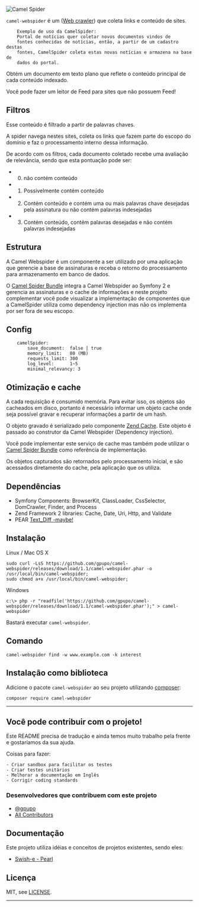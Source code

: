 ![Camel
Spider](http://www.camel-spiders.net/images/camel-spider-head.jpg)

``camel-webspider`` é um ([Web crawler](http://en.wikipedia.org/wiki/Web_spider)) que coleta links e conteúdo de sites.

        Exemplo de uso da CamelSpider:
        Portal de notícias quer coletar novos documentos vindos de
        fontes conhecidas de notícias, então, a partir de um cadastro destas
        fontes, CamelSpider coleta estas novas notícias e armazena na base de
        dados do portal.


Obtém um documento em texto plano
que reflete o conteúdo principal de cada conteúdo indexado.

Você pode fazer um leitor de Feed para sites que não possuem Feed!

## Filtros

Esse conteúdo é filtrado a partir de palavras chaves.

A spider navega nestes sites, coleta os links que fazem parte do escopo do domínio e faz o processamento interno dessa informação.

De acordo com os filtros, cada documento coletado recebe uma avaliação
de relevância, sendo que esta pontuação pode ser:

 * 0) não contém conteúdo
 * 1) Possivelmente contém conteúdo
 * 2) Contém conteúdo e contém uma ou mais palavras chave desejadas pela assinatura ou não contém palavras indesejadas
 * 3) Contém conteúdo, contém palavras desejadas e não contém palavras indesejadas

## Estrutura

A Camel Webspider é um componente a ser utilizado por uma aplicação que gerencie a base de assinaturas e receba o retorno do processamento para armazenamento em banco de dados.

O [Camel Spider Bundle](http://github.com/gpupo/CamelSpiderBundle) integra a Camel Webspider ao Symfony 2 e gerencia as assinaturas e o cache de informações e neste projeto complementar você pode visualizar a implementação de componentes que a CamelSpider utiliza como dependency injection mas não os implementa por ser fora de seu escopo.

## Config

        camelSpider:
            save_document:  false | true
            memory_limit:   80 (MB)
            requests_limit: 300
            log_level:      1~5
            minimal_relevancy: 3

## Otimização e cache

A cada requisição é consumido memória.
Para evitar isso, os objetos são cacheados em disco, portanto é
necessário informar um objeto cache onde seja possível gravar e
recuperar informações a partir de um hash.


O objeto gravado é serializado pelo componente [Zend Cache](http://framework.zend.com/manual/en/zend.cache.html).
Este objeto é passado ao construtor da Camel Webspider (Dependency
injection).

Você pode implementar este serviço de cache mas também pode utilizar o  [Camel Spider Bundle](http://github.com/gpupo/CamelSpiderBundle) como referência de implementação.


Os objetos capturados são retornados pelo processamento inicial, e são
acessados diretamente do cache, pela aplicação que os utiliza.

## Dependências

* Symfony Components: BrowserKit, ClassLoader, CssSelector, DomCrawler, Finder, and Process
* Zend Framework 2 libraries: Cache, Date, Uri, Http, and Validate
* PEAR [Text_Diff -maybe!](http://pear.php.net/package/Text_Diff)


## Instalação

Linux / Mac OS X

    sudo curl -LsS https://github.com/gpupo/camel-webspider/releases/download/1.1/camel-webspider.phar -o /usr/local/bin/camel-webspider;
    sudo chmod a+x /usr/local/bin/camel-webspider;

Windows

    c:\> php -r "readfile('https://github.com/gpupo/camel-webspider/releases/download/1.1/camel-webspider.phar');" > camel-webspider


Bastará executar ``camel-webspider``.

## Comando

    camel-webspider find -w www.example.com -k interest

## Instalação como biblioteca

Adicione o pacote ``camel-webspider`` ao seu projeto utilizando [composer](http://getcomposer.org):

    composer require camel-webspider

---

## Você pode contribuir com o projeto!

Este README precisa de tradução e ainda temos muito trabalho pela frente e gostaríamos da sua ajuda.

Coisas para fazer:

    - Criar sandbox para facilitar os testes
    - Criar testes unitários
    - Melhorar a documentação em Inglês
    - Corrigir coding standards

### Desenvolvedores que contribuem com este projeto

- [@gpupo](https://github.com/gpupo)
- [All Contributors](https://github.com/gpupo/cnova-sdk/contributors)


## Documentação

Este projeto utiliza idéias e conceitos de projetos existentes, sendo eles:

* [Swish-e - Pearl](http://swish-e.org/docs/spider.html)


## Licença

MIT, see [LICENSE](https://github.com/gpupo/camel-webspider/blob/master/LICENSE).

---
